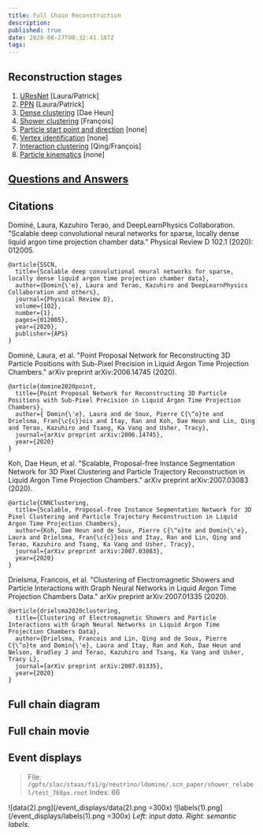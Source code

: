 ```yaml
---
title: Full Chain Reconstruction
description: 
published: true
date: 2020-08-27T00:32:41.187Z
tags: 
---
```


## Reconstruction stages
1. [UResNet](/chain/uresnet) [Laura/Patrick]
2. [PPN](/chain/ppn) [Laura/Patrick]
3. [Dense clustering](/chain/clustering/dense) [Dae Heun]
4. [Shower clustering](/chain/clustering/shower) [François]
5. [Particle start point and direction](/chain/direction) [none]
6. [Vertex identification](/chain/vertex) [none]
7. [Interaction clustering](/chain/interaction) [Qing/François]
8. [Particle kinematics](/chain/kinematics) [none]

## [Questions and Answers](/chain/questions)

## Citations
Dominé, Laura, Kazuhiro Terao, and DeepLearnPhysics Collaboration. "Scalable deep convolutional neural networks for sparse, locally dense liquid argon time projection chamber data." Physical Review D 102.1 (2020): 012005.
```
@article{SSCN,
  title={Scalable deep convolutional neural networks for sparse, locally dense liquid argon time projection chamber data},
  author={Domin{\'e}, Laura and Terao, Kazuhiro and DeepLearnPhysics Collaboration and others},
  journal={Physical Review D},
  volume={102},
  number={1},
  pages={012005},
  year={2020},
  publisher={APS}
}

```
Dominé, Laura, et al. "Point Proposal Network for Reconstructing 3D Particle Positions with Sub-Pixel Precision in Liquid Argon Time Projection Chambers." arXiv preprint arXiv:2006.14745 (2020).
```
@article{domine2020point,
  title={Point Proposal Network for Reconstructing 3D Particle Positions with Sub-Pixel Precision in Liquid Argon Time Projection Chambers},
  author={ Domin{\'e}, Laura and de Soux, Pierre C{\^o}te and Drielsma, Fran{\c{c}}ois and Itay, Ran and Koh, Dae Heun and Lin, Qing and Terao, Kazuhiro and Tsang, Ka Vang and Usher, Tracy},
  journal={arXiv preprint arXiv:2006.14745},
  year={2020}
}

```
Koh, Dae Heun, et al. "Scalable, Proposal-free Instance Segmentation Network for 3D Pixel Clustering and Particle Trajectory Reconstruction in Liquid Argon Time Projection Chambers." arXiv preprint arXiv:2007.03083 (2020).
```
@article{CNNClustering,
  title={Scalable, Proposal-free Instance Segmentation Network for 3D Pixel Clustering and Particle Trajectory Reconstruction in Liquid Argon Time Projection Chambers},
  author={Koh, Dae Heun and de Soux, Pierre C{\^o}te and Domin{\'e}, Laura and Drielsma, Fran{\c{c}}ois and Itay, Ran and Lin, Qing and Terao, Kazuhiro and Tsang, Ka Vang and Usher, Tracy},
  journal={arXiv preprint arXiv:2007.03083},
  year={2020}
}

```
Drielsma, Francois, et al. "Clustering of Electromagnetic Showers and Particle Interactions with Graph Neural Networks in Liquid Argon Time Projection Chambers Data." arXiv preprint arXiv:2007.01335 (2020).
```
@article{drielsma2020clustering,
  title={Clustering of Electromagnetic Showers and Particle Interactions with Graph Neural Networks in Liquid Argon Time Projection Chambers Data},
  author={Drielsma, Francois and Lin, Qing and de Soux, Pierre C{\^o}te and Domin{\'e}, Laura and Itay, Ran and Koh, Dae Heun and Nelson, Bradley J and Terao, Kazuhiro and Tsang, Ka Vang and Usher, Tracy L},
  journal={arXiv preprint arXiv:2007.01335},
  year={2020}
}

```

## Full chain diagram

## Full chain movie

## Event displays
> File: `/gpfs/slac/staas/fs1/g/neutrino/ldomine/.scn_paper/shower_relabel/test_768px.root`
> Index: 66

![data(2).png](/event_displays/data(2).png =300x) ![labels(1).png](/event_displays/labels(1).png =300x)
*Left: input data. Right: semantic labels.*